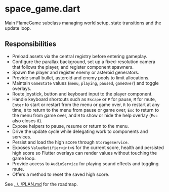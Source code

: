 # space_game.dart

Main FlameGame subclass managing world setup, state transitions and the update loop.

## Responsibilities

- Preload assets via the central registry before entering gameplay.
- Configure the parallax background, set up a fixed-resolution camera that
  follows the player, and register component spawners.
- Spawn the player and register enemy or asteroid generators.
- Provide small bullet, asteroid and enemy pools to limit allocations.
- Maintain `GameState` values (`menu`, `playing`, `paused`, `gameOver`)
  and toggle overlays.
- Route joystick, button and keyboard input to the player component.
- Handle keyboard shortcuts such as `Escape` or `P` for pause, `M` for mute,
  `Enter` to start or restart from the menu or game over, `R` to restart at any
  time, `Q` to return to the menu from pause or game over, `Esc` to return to the
  menu from game over, and `H` to show or hide the help overlay (`Esc` also
  closes it).
- Expose helpers to pause, resume or return to the menu.
- Drive the update cycle while delegating work to components and services.
- Persist and load the high score through `StorageService`.
- Exposes `ValueNotifier<int>`s for the current score, health and persisted high
  score so Flutter overlays can render values without touching the game loop.
- Provide access to `AudioService` for playing sound effects and toggling mute.
- Offers a method to reset the saved high score.

See [../../PLAN.md](../../PLAN.md) for the roadmap.
